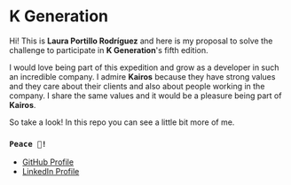 # K Generation

Hi! This is **Laura Portillo Rodríguez** and here is my proposal to solve the challenge to participate in **K Generation**'s fifth edition.

I would love being part of this expedition and grow as a developer in such an incredible company.
I admire **Kairos** because they have strong values and they care about their clients and also about people working in the company.
I share the same values and it would be a pleasure being part of **Kairos**.

So take a look! In this repo you can see a little bit more of me.

### `Peace 🖖!`

- [GitHub Profile](https://github.com/lauraportillo)
- [LinkedIn Profile](https://www.linkedin.com/in/laura-portillo-rodr%C3%ADguez/)
